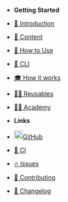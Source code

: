 - **Getting Started**
- [🐳 Introduction](/introduction.md)
- [👾 Content](/content.md)
- [🚀 How to Use](/how-to-use.md)
- [🧠 CLI](/cli.md)
- [🎓 How it works](/how-it-works.md)
- [👷‍♂️ Reusables](/reusables.md)
- [🧑‍🎓 Academy](/academy.md)


- **Links**
- [<img src="https://github.com/kuyeol/kafka-docker-playground/raw/master/images/icons/octocat.png" width="20">GitHub](https://github.com/vdesabou/kafka-docker-playground)
- [🤖 CI](https://github.com/kuyeol/kafka-docker-playground/actions)
- [🔥 Issues](https://github.com/kuyeol/kafka-docker-playground/issues)
- [💞 Contributing](https://github.com/kuyeol/kafka-docker-playground/blob/master/CONTRIBUTING.md)
- [📜 Changelog](/changelog.md)
